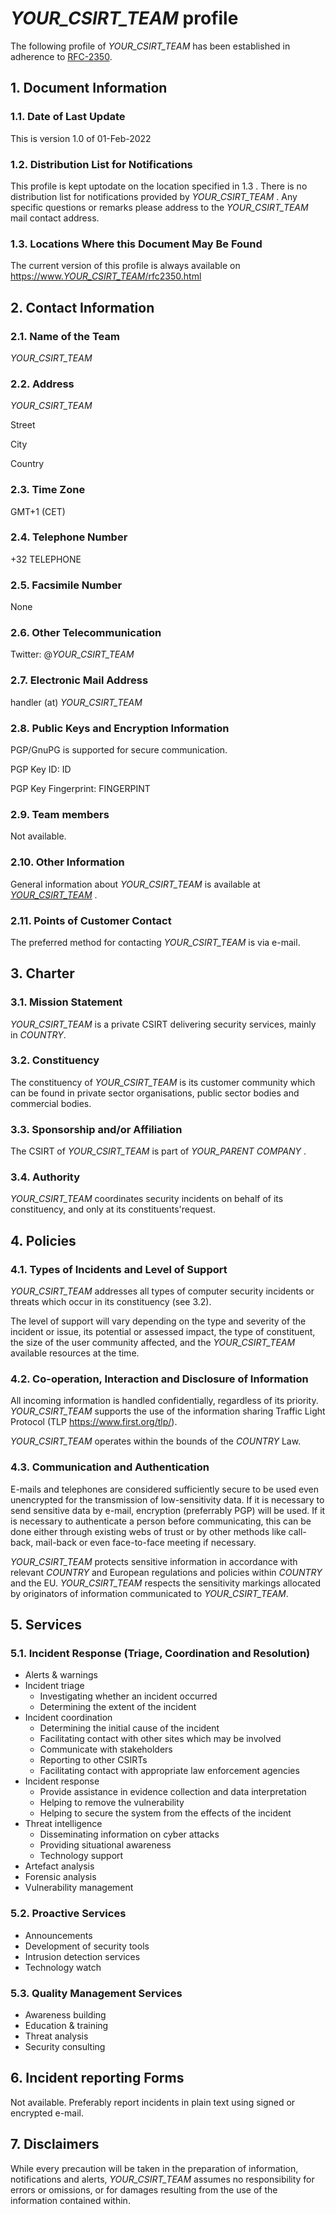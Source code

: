 # _YOUR_CSIRT_TEAM_ profile

The following profile of _YOUR_CSIRT_TEAM_ has been established in adherence to [RFC-2350](https://datatracker.ietf.org/doc/html/rfc2350).

  
## 1. Document Information

### 1.1. Date of Last Update

This is version 1.0 of 01-Feb-2022

  

### 1.2. Distribution List for Notifications

This profile is kept up­to­date on the location specified in 1.3 . There is no distribution list for notifications provided by _YOUR_CSIRT_TEAM_ . Any specific questions or remarks please address to the _YOUR_CSIRT_TEAM_ mail contact address.

  

### 1.3. Locations Where this Document May Be Found

The current version of this profile is always available on [https://www._YOUR_CSIRT_TEAM_/rfc2350.html](https://www._YOUR_CSIRT_TEAM_/rfc2350.html)

  
  

## 2. Contact Information

### 2.1. Name of the Team

_YOUR_CSIRT_TEAM_

  

### 2.2. Address

_YOUR_CSIRT_TEAM_

Street

City

Country

  

### 2.3. Time Zone

GMT+1 (CET)

  

### 2.4. Telephone Number

+32 TELEPHONE

  

### 2.5. Facsimile Number

None

  

### 2.6. Other Telecommunication

Twitter: @_YOUR_CSIRT_TEAM_

  

### 2.7. Electronic Mail Address

handler (at) _YOUR_CSIRT_TEAM_

  

### 2.8. Public Keys and Encryption Information

PGP/GnuPG is supported for secure communication.

PGP Key ID: ID

PGP Key Fingerprint: FINGERPINT

  

### 2.9. Team members

Not available.

  

### 2.10. Other Information

General information about _YOUR_CSIRT_TEAM_ is available at [_YOUR_CSIRT_TEAM_](https://www._YOUR_CSIRT_TEAM_) .

  

### 2.11. Points of Customer Contact

The preferred method for contacting _YOUR_CSIRT_TEAM_ is via e-mail.

  
  

## 3. Charter

### 3.1. Mission Statement

_YOUR_CSIRT_TEAM_ is a private CSIRT delivering security services, mainly in _COUNTRY_.

  

### 3.2. Constituency

The constituency of _YOUR_CSIRT_TEAM_ is its customer community which can be found in private sector organisations, public sector bodies and commercial bodies.

  

### 3.3. Sponsorship and/or Affiliation

The CSIRT of _YOUR_CSIRT_TEAM_ is part of _YOUR_PARENT COMPANY_ .

  

### 3.4. Authority

_YOUR_CSIRT_TEAM_ coordinates security incidents on behalf of its constituency, and only at its constituents'request.

  
  

## 4. Policies

### 4.1. Types of Incidents and Level of Support

_YOUR_CSIRT_TEAM_ addresses all types of computer security incidents or threats which occur in its constituency (see 3.2).

The level of support will vary depending on the type and severity of the incident or issue, its potential or assessed impact, the type of constituent, the size of the user community affected, and the _YOUR_CSIRT_TEAM_ available resources at the time.

  

### 4.2. Co-operation, Interaction and Disclosure of Information

All incoming information is handled confidentially, regardless of its priority. _YOUR_CSIRT_TEAM_ supports the use of the information sharing Traffic Light Protocol (TLP https://www.first.org/tlp/).

_YOUR_CSIRT_TEAM_ operates within the bounds of the _COUNTRY_ Law.

  

### 4.3. Communication and Authentication

E-mails and telephones are considered sufficiently secure to be used even unencrypted for the transmission of low-sensitivity data. If it is necessary to send sensitive data by e-mail, encryption (preferrably PGP) will be used. If it is necessary to authenticate a person before communicating, this can be done either through existing webs of trust or by other methods like call-back, mail-back or even face-to-face meeting if necessary.

_YOUR_CSIRT_TEAM_ protects sensitive information in accordance with relevant _COUNTRY_ and European regulations and policies within _COUNTRY_ and the EU. _YOUR_CSIRT_TEAM_ respects the sensitivity markings allocated by originators of information communicated to _YOUR_CSIRT_TEAM_.

  
  

## 5. Services

### 5.1. Incident Response (Triage, Coordination and Resolution)

* Alerts & warnings
* Incident triage
    * Investigating whether an incident occurred
    * Determining the extent of the incident
* Incident coordination
    * Determining the initial cause of the incident
    * Facilitating contact with other sites which may be involved
    * Communicate with stakeholders
    * Reporting to other CSIRTs
    * Facilitating contact with appropriate law enforcement agencies
* Incident response
    * Provide assistance in evidence collection and data interpretation
    * Helping to remove the vulnerability
    * Helping to secure the system from the effects of the incident
* Threat intelligence
    * Disseminating information on cyber attacks
    * Providing situational awareness
    * Technology support
* Artefact analysis
* Forensic analysis
* Vulnerability management

  

### 5.2. Proactive Services

* Announcements
* Development of security tools
* Intrusion detection services
* Technology watch

  

### 5.3. Quality Management Services

* Awareness building
* Education & training
* Threat analysis
* Security consulting

  
  

## 6. Incident reporting Forms

Not available. Preferably report incidents in plain text using signed or encrypted e-mail.

  

## 7. Disclaimers

While every precaution will be taken in the preparation of information, notifications and alerts, _YOUR_CSIRT_TEAM_ assumes no responsibility for errors or omissions, or for damages resulting from the use of the information contained within.